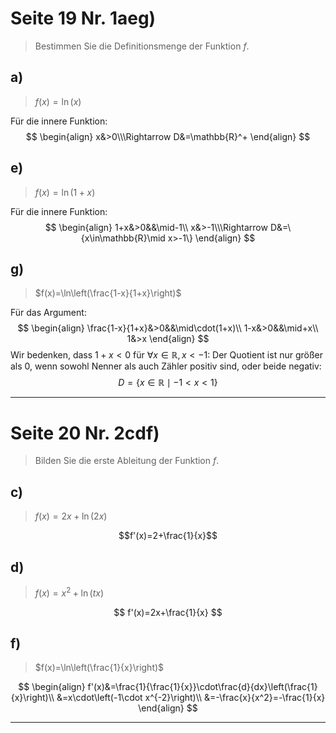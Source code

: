 # Seite 19 Nr. 1aeg)
> Bestimmen Sie die Definitionsmenge der Funktion $f$.

## a)
> $f(x)=\ln(x)$

Für die innere Funktion:
$$
\begin{align}
	x&>0\\\Rightarrow D&=\mathbb{R}^+
\end{align}
$$
## e)
> $f(x)=\ln(1+x)$

Für die innere Funktion:
$$
\begin{align}
	1+x&>0&&\mid-1\\
	x&>-1\\\Rightarrow D&=\{x\in\mathbb{R}\mid x>-1\}
\end{align}
$$
## g)
> $f(x)=\ln\left(\frac{1-x}{1+x}\right)$

Für das Argument:
$$
\begin{align}
	\frac{1-x}{1+x}&>0&&\mid\cdot(1+x)\\
	1-x&>0&&\mid+x\\
	1&>x
\end{align}
$$
Wir bedenken, dass $1+x<0$ für $\forall x\in\mathbb{R}, x<-1$:
Der Quotient ist nur größer als $0$, wenn sowohl Nenner als auch Zähler positiv sind, oder beide negativ:
$$
D=\{x\in\mathbb{R}\mid-1<x<1\}
$$

---
# Seite 20 Nr. 2cdf)
> Bilden Sie die erste Ableitung der Funktion $f$.

## c)
> $f(x)=2x+\ln(2x)$

$$f'(x)=2+\frac{1}{x}$$
## d)
> $f(x)=x^2+\ln(tx)$

$$
f'(x)=2x+\frac{1}{x}
$$
## f)
> $f(x)=\ln\left(\frac{1}{x}\right)$

$$
\begin{align}
	f'(x)&=\frac{1}{\frac{1}{x}}\cdot\frac{d}{dx}\left(\frac{1}{x}\right)\\
	&=x\cdot\left(-1\cdot x^{-2}\right)\\
	&=-\frac{x}{x^2}=-\frac{1}{x}
\end{align}
$$

---